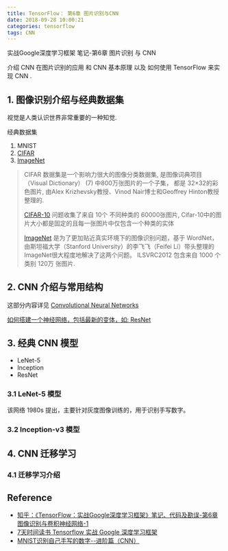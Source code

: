 ```yaml
---
title: TensorFlow： 第6章 图片识别与CNN
date: 2018-09-28 10:00:21
categories: tensorflow
tags: CNN
---
```


实战Google深度学习框架 笔记-第6章 图片识别 与 CNN

介绍 CNN 在图片识别的应用 和 CNN 基本原理 以及 如何使用 TensorFlow 来实现 CNN .

<!-- more -->

## 1. 图像识别介绍与经典数据集

视觉是人类认识世界非常重要的一种知觉.

经典数据集 

1. MNIST
2. [CIFAR][d2]
3. [ImageNet][d3]

> CIFAR 数据集是一个影响力很大的图像分类数据集, 是图像词典项目（Visual Dictionary） (7) 中800万张图片的一个子集， 都是 32×32的彩色图片, 由Alex Krizhevsky教授、Vinod Nair博士和Geoffrey Hinton教授整理的.
> 
> [CIFAR-10][d2] 问题收集了来自 10个 不同种类的 60000张图片, Cifar-10中的图片大小都是固定的且每一张图片中仅包含一个种类的实体 
> 
> [ImageNet][d3] 是为了更加贴近真实环境下的图像识别问题，基于 WordNet， 由斯坦福大学（Stanford University）的李飞飞（Feifei Li）带头整理的ImageNet很大程度地解决了这两个问题。 ILSVRC2012 包含来自 1000 个类别 120万 张图片.

[d2]: https://www.cs.toronto.edu/~kriz/cifar.html
[d3]: http://www.image-net.org/challenges/LSVRC/

## 2. CNN 介绍与常用结构

这部分内容详见 [Convolutional Neural Networks](/deeplearning/#4-Convolutional-Neural-Networks)

[如何搭建一个神经网络，包括最新的变体，如: ResNet](/2018/08/24/deeplearning/Convolutional-Neural-Networks-week2/)

## 3. 经典 CNN 模型

- LeNet-5
- Inception
- ResNet

### 3.1 LeNet-5 模型

该网络 1980s 提出，主要针对灰度图像训练的，用于识别手写数字。

### 3.2 Inception-v3 模型

## 4. CNN 迁移学习

### 4.1 迁移学习介绍

## Reference

- [知乎：《TensorFlow：实战Google深度学习框架》笔记、代码及勘误-第6章 图像识别与卷积神经网络-1][1]
- [7天时间读书 Tensorflow 实战 Google 深度学习框架][2]
- [MNIST识别自己手写的数字--进阶篇（CNN）][3]


[img1]: /images/tensorflow/tf-google-6-1.jpg

[1]: https://zhuanlan.zhihu.com/p/31534286
[2]: http://b.7dtime.com/B076DGNXP1/11/0.html
[3]: https://blog.csdn.net/u011389706/article/details/81455750
